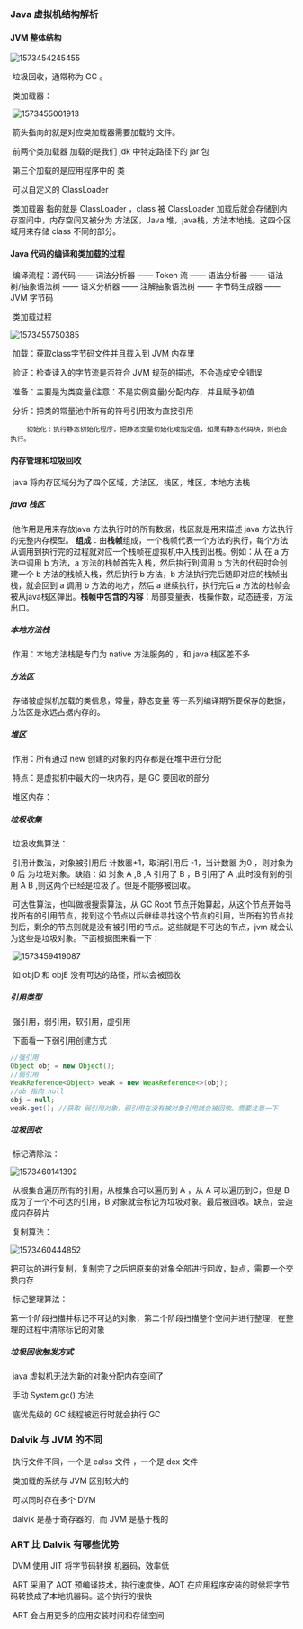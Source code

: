 ### Java 虚拟机结构解析

#### 	JVM 整体结构

![1573454245455](2%EF%BC%8C%E8%99%9A%E6%8B%9F%E6%9C%BA%E8%AF%A6%E8%A7%A3.assets/1573454245455.png)

​		垃圾回收，通常称为 GC 。

​		类加载器：

​			![1573455001913](2%EF%BC%8C%E8%99%9A%E6%8B%9F%E6%9C%BA%E8%AF%A6%E8%A7%A3.assets/1573455001913.png)

​			箭头指向的就是对应类加载器需要加载的 文件。

​			前两个类加载器 加载的是我们 jdk 中特定路径下的 jar 包

​			第三个加载的是应用程序中的 类

​			可以自定义的 ClassLoader 		

​			类加载器 指的就是 ClassLoader ，class 被 ClassLoader  加载后就会存储到内存空间中，内存空间又被分为 方法区，Java 堆，java栈，方法本地栈。这四个区域用来存储 class 不同的部分。	

#### 	  Java 代码的编译和类加载的过程

​		编译流程：源代码 —— 词法分析器 —— Token 流 —— 语法分析器 —— 语法树/抽象语法树 —— 语义分析器 —— 注解抽象语法树 —— 字节码生成器 —— JVM 字节码 

​		类加载过程

![1573455750385](2%EF%BC%8C%E8%99%9A%E6%8B%9F%E6%9C%BA%E8%AF%A6%E8%A7%A3.assets/1573455750385.png)

​		加载：获取class字节码文件并且载入到 JVM 内存里

​		验证：检查读入的字节流是否符合 JVM 规范的描述，不会造成安全错误

​		准备：主要是为类变量(注意：不是实例变量)分配内存，并且赋予初值

​		分析：把类的常量池中所有的符号引用改为直接引用

 		初始化：执行静态初始化程序，把静态变量初始化成指定值，如果有静态代码块，则也会执行。

#### 	内存管理和垃圾回收

​		java 将内存区域分为了四个区域，方法区，栈区，堆区，本地方法栈

##### 		java 栈区

​		他作用是用来存放java 方法执行时的所有数据，栈区就是用来描述 java 方法执行的完整内存模型。		**组成**：由**栈帧**组成，一个栈帧代表一个方法的执行，每个方法从调用到执行完的过程就对应一个栈帧在虚拟机中入栈到出栈。例如：从 在 a 方法中调用 b 方法，a 方法的栈帧首先入栈，然后执行到调用 b 方法的代码时会创建一个 b 方法的栈帧入栈，然后执行 b 方法，b 方法执行完后随即对应的栈帧出栈，就会回到 a 调用 b 方法的地方，然后 a 继续执行，执行完后 a 方法的栈帧会被从java栈区弹出。**栈帧中包含的内容**：局部变量表，栈操作数，动态链接，方法出口。

##### 		本地方法栈

​		作用：本地方法栈是专门为 native 方法服务的 ，和 java 栈区差不多

##### 方法区

​		存储被虚拟机加载的类信息，常量，静态变量 等一系列编译期所要保存的数据，方法区是永远占据内存的。

##### 堆区

​		作用：所有通过 new 创建的对象的内存都是在堆中进行分配

​		特点：是虚拟机中最大的一块内存，是 GC 要回收的部分

​		堆区内存：

##### 垃圾收集

​		垃圾收集算法：

​			引用计数法，对象被引用后 计数器+1，取消引用后 -1，当计数器 为0 ，则对象为 0 后 为垃圾对象。缺陷：如 对象 A ,B ,A 引用了 B ，B 引用了 A ,此时没有别的引用 A B ,则这两个已经是垃圾了。但是不能够被回收。

​			可达性算法，也叫做根搜索算法，从 GC Root 节点开始算起，从这个节点开始寻找所有的引用节点，找到这个节点以后继续寻找这个节点的引用，当所有的节点找到后，剩余的节点则就是没有被引用的节点。这些就是不可达的节点，jvm 就会认为这些是垃圾对象。下面根据图来看一下：

​			![1573459419087](2%EF%BC%8C%E8%99%9A%E6%8B%9F%E6%9C%BA%E8%AF%A6%E8%A7%A3.assets/1573459419087.png)

​				如 objD 和 objE 没有可达的路径，所以会被回收

##### 引用类型

​		强引用，弱引用，软引用，虚引用

​		下面看一下弱引用创建方式：

```java
//强引用
Object obj = new Object();
//弱引用
WeakReference<Object> weak = new WeakReference<>(obj);
//ob 指向 null 
obj = null;
weak.get(); //获取 弱引用对象，弱引用在没有被对象引用就会被回收。需要注意一下
```



##### 垃圾回收

​		标记清除法：

![1573460141392](2%EF%BC%8C%E8%99%9A%E6%8B%9F%E6%9C%BA%E8%AF%A6%E8%A7%A3.assets/1573460141392.png)

​		从根集合遍历所有的引用，从根集合可以遍历到 A ，从 A 可以遍历到C，但是 B 成为了一个不可达的引用，B 对象就会标记为垃圾对象。最后被回收。缺点，会造成内存碎片

​		复制算法：

![1573460444852](2%EF%BC%8C%E8%99%9A%E6%8B%9F%E6%9C%BA%E8%AF%A6%E8%A7%A3.assets/1573460444852.png)

​				把可达的进行复制，复制完了之后把原来的对象全部进行回收，缺点，需要一个交换内存

​			标记整理算法：

​					第一个阶段扫描并标记不可达的对象，第二个阶段扫描整个空间并进行整理，在整理的过程中清除标记的对象

##### 			垃圾回收触发方式

​				java 虚拟机无法为新的对象分配内存空间了

​				手动 System.gc() 方法

​				底优先级的 GC 线程被运行时就会执行 GC

### Dalvik 与 JVM 的不同

​		执行文件不同，一个是 calss 文件 ，一个是 dex 文件

​		类加载的系统与 JVM 区别较大的

​		可以同时存在多个 DVM 

​		dalvik 是基于寄存器的，而 JVM 是基于栈的

### ART 比 Dalvik 有哪些优势

​		DVM 使用 JIT 将字节码转换 机器码，效率低

​		ART 采用了 AOT 预编译技术，执行速度快，AOT 在应用程序安装的时候将字节码转换成了本地机器码。这个执行的很快

​		ART 会占用更多的应用安装时间和存储空间